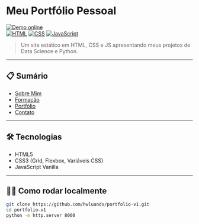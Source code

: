 # Meu Portfólio Pessoal

[![Demo online](https://img.shields.io/badge/Demo-online-brightgreen)](https://hwluands.github.io/portfolio-v1/)  
[![HTML](https://img.shields.io/badge/HTML-66.5%25-orange)]() [![CSS](https://img.shields.io/badge/CSS-25.4%25-blue)]() [![JavaScript](https://img.shields.io/badge/JavaScript-8.1%25-yellow)]()

> Um site estático em HTML, CSS e JS apresentando meus projetos de Data Science e Python.

---

## 📋 Sumário

- [Sobre Mim](https://hwluands.github.io/portfolio-v1/index.html)  
- [Formação](https://hwluands.github.io/portfolio-v1/formacao.html)  
- [Portfólio](https://hwluands.github.io/portfolio-v1/portfolio.html)  
- [Contato](https://hwluands.github.io/portfolio-v1/contato.html)  

---

## 🛠 Tecnologias

- HTML5  
- CSS3 (Grid, Flexbox, Variáveis CSS)  
- JavaScript Vanilla  

---

## 👨‍💻 Como rodar localmente

```bash
git clone https://github.com/hwluands/portfolio-v1.git
cd portfolio-v1
python -m http.server 8000
